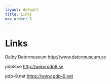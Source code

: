 ```yaml
---
layout: default
title: Links
nav_order: 5
---
```


# Links

Dalby Datormuseum   http://www.datormuseum.se

pdp8.se             http://www.pdp8.se

pdp-9.net           https://www.pdp-9.net

